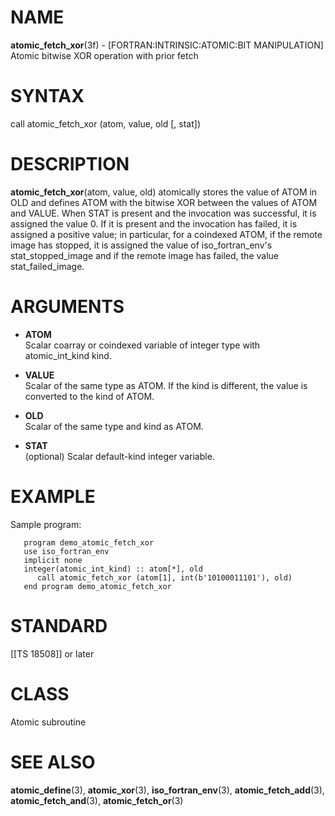 # NAME

**atomic\_fetch\_xor**(3f) - \[FORTRAN:INTRINSIC:ATOMIC:BIT
MANIPULATION\] Atomic bitwise XOR operation with prior fetch

# SYNTAX

call atomic\_fetch\_xor (atom, value, old \[, stat\])

# DESCRIPTION

**atomic\_fetch\_xor**(atom, value, old) atomically stores the value of
ATOM in OLD and defines ATOM with the bitwise XOR between the values of
ATOM and VALUE. When STAT is present and the invocation was successful,
it is assigned the value 0. If it is present and the invocation has
failed, it is assigned a positive value; in particular, for a coindexed
ATOM, if the remote image has stopped, it is assigned the value of
iso\_fortran\_env's stat\_stopped\_image and if the remote image has
failed, the value stat\_failed\_image.

# ARGUMENTS

  - **ATOM**  
    Scalar coarray or coindexed variable of integer type with
    atomic\_int\_kind kind.

  - **VALUE**  
    Scalar of the same type as ATOM. If the kind is different, the value
    is converted to the kind of ATOM.

  - **OLD**  
    Scalar of the same type and kind as ATOM.

  - **STAT**  
    (optional) Scalar default-kind integer variable.

# EXAMPLE

Sample program:

``` 
   program demo_atomic_fetch_xor
   use iso_fortran_env
   implicit none
   integer(atomic_int_kind) :: atom[*], old
      call atomic_fetch_xor (atom[1], int(b'10100011101'), old)
   end program demo_atomic_fetch_xor
```

# STANDARD

\[\[TS 18508\]\] or later

# CLASS

Atomic subroutine

# SEE ALSO

**atomic\_define**(3), **atomic\_xor**(3), **iso\_fortran\_env**(3),
**atomic\_fetch\_add**(3), **atomic\_fetch\_and**(3),
**atomic\_fetch\_or**(3)
